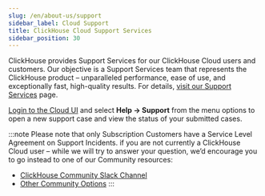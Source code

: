 ```yaml
---
slug: /en/about-us/support
sidebar_label: Cloud Support
title: ClickHouse Cloud Support Services
sidebar_position: 30
---
```


ClickHouse provides Support Services for our ClickHouse Cloud users and customers. Our objective is a Support Services team that represents the ClickHouse product – unparalleled performance, ease of use, and exceptionally fast, high-quality results. For details, [visit our Support Services](https://clickhouse.com/support/program/) page.

[Login to the Cloud UI](https://clickhouse.cloud/support) and select **Help -> Support** from the menu options to open a new support case and view the status of your submitted cases.

:::note
Please note that only Subscription Customers have a Service Level Agreement on Support Incidents. if you are not currently a ClickHouse Cloud user – while we will try to answer your question, we’d encourage you to go instead to one of our Community resources:

- [ClickHouse Community Slack Channel](https://join.slack.com/t/clickhousedb/shared_invite/zt-1gh9ds7f4-PgDhJAaF8ad5RbWBAAjzFg)
- [Other Community Options](https://clickhouse.com/blog/the-click-house-community/)
:::